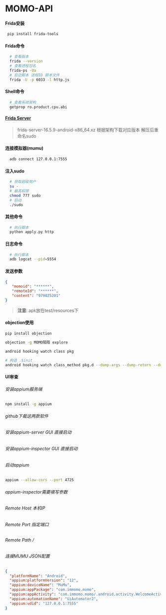MOMO-API
=================

#### Frida安装

```bash
 pip install frida-tools
```

#### Frida命令

```bash
  # 查看版本
  frida --version
  # 查看进程包名
  frida-ps -Ua
  # 启动脚本 进程ID 脚本文件
  frida -U -p 6033 -l http.js
```

#### Shell命令

```bash
  # 查看系统架构
  getprop ro.product.cpu.abi
```

#### [Frida Server](https://github.com/frida/frida/releases)

> frida-server-16.5.9-android-x86_64.xz
根据架构下载对应版本 解压后重命名sudo

#### 连接模拟器(mumu)
```bash
  adb connect 127.0.0.1:7555
```

#### 注入sudo

```bash
  # 获取超级用户
  su -
  # 最高权限
  chmod 777 sudo
  # 启动
  ./sudo
```
#### 其他命令

```bash
  # 执行脚本
  python apply.py http
```

#### 日志命令

```bash
  # 执行脚本
  adb logcat --pid=5554
```

#### 发送参数

```json
{
   "momoid": "******",
   "remoteId": "******",
   "content": "979025201"
}
```

> **注意**: apk放在test/resources下


#### objection使用

```bash
pip install objection

objection -g MOMO陌陌 explore

android hooking watch class pkg

# 构造 .$init
android hooking watch class_method pkg.d --dump-args --dump-return --dump-backtrace
```

#### UI审查

###### 安装appium服务端

```bash
npm install -g appium
```
###### github下载这两款软件
###### 安装appium-server GUI 直接启动
###### 安装appium-inspector GUI 直接启动
###### 启动appium


```bash
appium --allow-cors --port 4725
```
###### appium-inspector需要填写参数
###### Remote Host 本机IP
###### Remote Port 指定端口
###### Remote Path /
###### 连接MUMU JSON配置

```json
{
  "platformName": "Android",
  "appium:platformVersion": "12",
  "appium:deviceName": "MuMu",
  "appium:appPackage": "com.immomo.momo",
  "appium:appActivity": "com.immomo.momo/.android.activity.WelcomeActivity",
  "appium:automationName": "UiAutomator2",
  "appium:udid": "127.0.0.1:7555"
}
```

